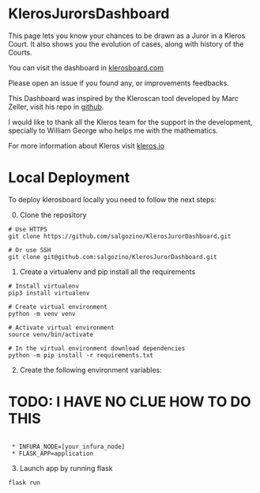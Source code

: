 # KlerosJurorsDashboard
This page lets you know your chances to be drawn as a Juror in a Kleros Court. It also shows you the evolution of cases, along with history of the Courts.

You can visit the dashboard in [klerosboard.com](klerosboard.com)

Please open an issue if you found any, or improvements feedbacks.

This Dashboard was inspired by the Kleroscan tool developed by Marc Zeller, visit his repo in [github](https://github.com/marczeller/Kleros-Monitor-Bot).

I would like to thank all the Kleros team for the support in the development, specially to William George who helps me with the mathematics.

For more information about Kleros visit [kleros.io](kleros.io)

# Local Deployment
To deploy klerosboard locally you need to follow the next steps:

0) Clone the repository
```
# Use HTTPS
git clone https://github.com/salgozino/KlerosJurorDashboard.git

# Or use SSH
git clone git@github.com:salgozino/KlerosJurorDashboard.git
```

1) Create a virtualenv and pip install all the requirements
```
# Install virtualenv
pip3 install virtualenv

# Create virtual environment 
python -m venv venv

# Activate virtual environment
source venv/bin/activate

# In the virtual environment download dependencies
python -m pip install -r requirements.txt
```

2) Create the following environment variables:
# TODO: I HAVE NO CLUE HOW TO DO THIS

``` 

 * INFURA_NODE=[your_infura_node]
 * FLASK_APP=application
```

3) Launch app by running flask
``` 
flask run
```
